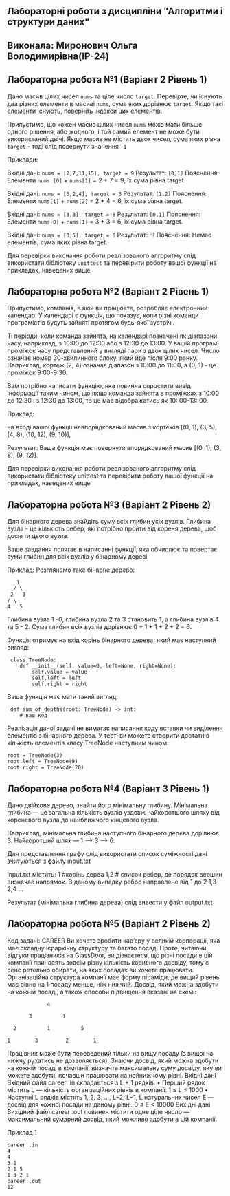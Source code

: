 ## Лабораторні роботи з дисципліни "Алгоритми і структури даних"

## Виконала: Миронович Ольга Володимирівна(ІР-24)
## Лабораторна робота №1 (Варіант 2 Рівень 1)

Дано масив цілих чисел `nums` та ціле число `target`. Перевірте, чи існують два різних елементи в масиві `nums`, сума яких дорівнює `target`. Якщо такі елементи існують, поверніть індекси цих елементів.

Припустимо, що кожен масив цілих чисел `nums` може мати більше одного рішення, або жодного, і той самий елемент не може бути використаний двічі. Якщо масив не містить двох чисел, сума яких рівна `target` - тоді слід повернути значення `-1`

Приклади:

Вхідні дані: `nums = [2,7,11,15], target = 9`
Результат: `[0,1]`
Пояснення: Елементи `nums [0]` + `nums[1]` = 2 + 7 = 9, їх сума рівна target.

Вхідні дані: `nums = [3,2,4], target = 6`
Результат: `[1,2]`
Пояснення: Елементи `nums[1]` + `nums[2]` = 2 + 4 = 6, їх сума рівна target.

Вхідні дані: `nums = [3,3], target = 6`
Результат: `[0,1]`
Пояснення: Елементи `nums[0]` + `nums[1]` = 3 + 3 = 6, їх сума рівна target.

Вхідні дані: `nums = [3,5], target = 6`
Результат:  -1
Пояснення: Немає елементів, сума яких рівна target.

Для перевірки виконання роботи реалізованого алгоритму слід використати бібліотеку `unittest` та перевірити роботу вашої функції на прикладах, наведених вище
## Лабораторна робота №2 (Варіант 2 Рівень 1)
Припустимо, компанія, в якій ви працюєте, розробляє електронний календар. У календарі є функція, що показує, коли різні команди програмістів будуть зайняті протягом будь-якої зустрічі.

Ті періоди, коли команда зайнята, на календарі позначені як діапазони часу, наприклад, з 10:00 до 12:30 або з 12:30 до 13:00. У вашій програмі проміжок часу представлений у вигляді пари з двох цілих чисел. Число означає номер 30-хвилинного блоку, який йде після 9:00 ранку. Наприклад, кортеж (2, 4) означає діапазон з 10:00 до 11:00, а (0, 1) - це проміжок 9:00-9:30.

Вам потрібно написати функцію, яка повинна спростити вивід інформації таким чином, що якщо команда зайнята в проміжках з 10:00 до 12:30 і з 12:30 до 13:00, то це має відображатись  як 10: 00-13: 00.

Приклад:

на вході вашої функції невпорядкований масив з кортежів [(0, 1), (3, 5), (4, 8), (10, 12), (9, 10)],

Результат: Ваша функція має повернути впорядкований масив  [(0, 1), (3, 8), (9, 12)].

Для перевірки виконання роботи реалізованого алгоритму слід використати бібліотеку unittest та перевірити роботу вашої функції на прикладах, наведених вище

## Лабораторна робота №3 (Варіант 2 Рівень 2)
Для бінарного дерева знайдіть суму всіх глибин усіх вузлів. Глибина вузла - це кількість ребер, які потрібно пройти від кореня дерева, щоб досягти цього вузла.

Ваше завдання полягає в написанні функції, яка обчислює та повертає суми глибин для всіх вузлів у бінарному дереві

 Приклад: Розглянемо таке бінарне дерево:
 ```
    1
   / \
  2   3
 / \
4   5
```
Глибина вузла 1 -0, глибина вузла 2 та 3 становить 1, а глибина вузлів 4 та 5 - 2. Сума глибин всіх вузлів дорівнює 0 + 1 + 1 + 2 + 2 = 6.

Функція отримує на вхід корінь бінарного дерева, який має наступний вигляд:
```
 class TreeNode:
    def __init__(self, value=0, left=None, right=None):
        self.value = value
        self.left = left
        self.right = right
```
Ваша функція має мати такий вигляд:
```
 def sum_of_depths(root: TreeNode) -> int:
    # ваш код

```

 Реалізація даної задачі не вимагає написання коду вставки чи виділення елементів з бінарного дерева. У тесті ви можете створити достатню кількість елементів класу TreeNode наступним чином:
    
```
root = TreeNode(3)
root.left = TreeNode(9)
root.right = TreeNode(20)

```
## Лабораторна робота №4 (Варіант 3 Рівень 1)
Дано двійкове дерево, знайти його мінімальну глибину. Мінімальна глибина — це загальна кількість вузлів уздовж найкоротшого шляху від кореневого вузла до найближчого кінцевого вузла.

Наприклад, мінімальна глибина наступного бінарного дерева дорівнює 3. Найкоротший шлях — 1 —> 3 —> 6.

Для представлення графу слід використати список суміжності,дані зчитуються з файлу input.txt

input.txt містить:
1 #корінь дереа
1,2 # список ребер, де порядок вершин визначає напрямок. В даному випадку ребро направлене від 1 до 2
1,3
2,4
…


Результат (мінімальна глибина дерева) слід вивести у файл output.txt

## Лабораторна робота №5 (Варіант 2 Рівень 2)
Код задачi: CAREER
Ви хочете зробити кар’єру у великiй корпорацiї, яка має складну iєрархiчну структуру
та багато посад. Проте, читаючи вiдгуки працiвникiв на GlassDoor, ви дiзнаєтеся,
що рiзнi посади в цiй компанiї приносять зовсiм рiзну кiлькiсть корисного досвiду,
тому є сенс ретельно обирати, на яких посадах ви хочете працювати.
Органiзацiйна структура компанiї має форму пiрамiди, де вищий рiвень має рiвно
на 1 посаду менше, нiж нижчий. Досвiд, який можна здобути на кожнiй посадi, а
також способи пiдвищення вказанi на схемi:
 ```
              4

        3          1

   2          1          5

1        3         2        1
 ```

Працiвник може бути переведений тiльки на вищу посаду (з вищої на нижчу рухатись
не дозволяється).
Знаючи досвiд, який можна здобути на кожнiй посадi в компанiї, визначте максимальну
суму досвiду, яку ви можете здобути, почавши працювати на найнижчому рiвнi.
Вхiднi данi
Вхiдний файл career .in складається з L + 1 рядкiв.
• Перший рядок мiстить L — кiлькiсть органiзацiйних рiвнiв в компанiї.
1 ≤ L ≤ 1000
• Наступнi L рядкiв мiстять 1, 2, 3, ..., L−2, L−1, L натуральних чисел E — досвiд
для кожної посади на даному рiвнi.
0 ≤ E < 10000
Вихiднi данi
Вихiдний файл career .out повинен мiстити одне цiле число — максимальний сумарний
досвiд, який можливо здобути в цiй компанiї.


Приклад 1

 ```
career .in
4
4
3 1
2 1 5
1 3 2 1
career .out
12
 ```
